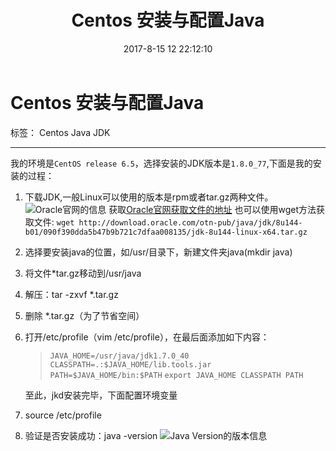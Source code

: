﻿---
title: Centos 安装与配置Java
date: 2017-8-15 12 22:12:10
tags: [Centos, Java, JDK]
---
# Centos 安装与配置Java

标签： Centos Java JDK

---
我的环境是`CentOS release 6.5`，选择安装的JDK版本是`1.8.0_77`,下面是我的安装的过程：

 1. 下载JDK,一般Linux可以使用的版本是rpm或者tar.gz两种文件。
    ![Oracle官网的信息](https://thumbnail0.baidupcs.com/thumbnail/de4e6b59bc4f306cd8070fd50ee58732?fid=286293584-250528-227731002301805&time=1502787600&rt=sh&sign=FDTAER-DCb740ccc5511e5e8fedcff06b081203-pOV1rnEYsHe8RYYKm2jj3srlVts%3D&expires=8h&chkv=0&chkbd=0&chkpc=&dp-logid=5258302600596834627&dp-callid=0&size=c710_u400&quality=100&vuk=-&ft=video)
    获取[Oracle官网获取文件的地址](http://www.oracle.com/technetwork/java/javase/downloads/jdk8-downloads-2133151.html)
    也可以使用wget方法获取文件: `wget http://download.oracle.com/otn-pub/java/jdk/8u144-b01/090f390dda5b47b9b721c7dfaa008135/jdk-8u144-linux-x64.tar.gz`
 
 2. 选择要安装java的位置，如/usr/目录下，新建文件夹java(mkdir java)
 
 3. 将文件*tar.gz移动到/usr/java
 
 4. 解压：tar -zxvf *.tar.gz
 
 5. 删除 *.tar.gz（为了节省空间）
 
 6. 打开/etc/profile（vim /etc/profile），在最后面添加如下内容：

    > `JAVA_HOME=/usr/java/jdk1.7.0_40`
    > `CLASSPATH=.:$JAVA_HOME/lib.tools.jar`
    > `PATH=$JAVA_HOME/bin:$PATH`
    > `export JAVA_HOME CLASSPATH PATH`

    至此，jkd安装完毕，下面配置环境变量

 7. source /etc/profile

 8. 验证是否安装成功：java -version
    ![Java Version的版本信息](https://thumbnail0.baidupcs.com/thumbnail/bfe0b4d88511c19caadd84b489454c8b?fid=286293584-250528-1056413199211259&time=1502787600&rt=sh&sign=FDTAER-DCb740ccc5511e5e8fedcff06b081203-TRzrMYra0wy3ENpKJfF0n0WB%2Fy4%3D&expires=8h&chkv=0&chkbd=0&chkpc=&dp-logid=5258319068848520264&dp-callid=0&size=c710_u400&quality=100&vuk=-&ft=video)




